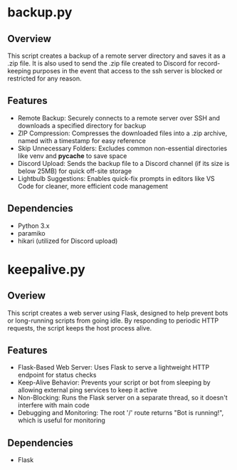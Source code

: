 # backup.py

## Overview
This script creates a backup of a remote server directory and saves it as a .zip file. It is also used to send the .zip file created to Discord for record-keeping purposes in the event that access to the ssh server is blocked or restricted for any reason. 

## Features
- Remote Backup: Securely connects to a remote server over SSH and downloads a specified directory for backup
- ZIP Compression: Compresses the downloaded files into a .zip archive, named with a timestamp for easy reference
- Skip Unnecessary Folders: Excludes common non-essential directories like venv and __pycache__ to save space
- Discord Upload: Sends the backup file to a Discord channel (if its size is below 25MB) for quick off-site storage
- Lightbulb Suggestions: Enables quick-fix prompts in editors like VS Code for cleaner, more efficient code management

## Dependencies
- Python 3.x
- paramiko
- hikari (utilized for Discord upload)

# keepalive.py

## Overiew
This script creates a web server using Flask, designed to help prevent bots or long-running scripts from going idle. By responding to periodic HTTP requests, the script keeps the host process alive.

## Features
- Flask-Based Web Server: Uses Flask to serve a lightweight HTTP endpoint for status checks
- Keep-Alive Behavior: Prevents your script or bot from sleeping by allowing external ping services to keep it active
- Non-Blocking: Runs the Flask server on a separate thread, so it doesn't interfere with main code
- Debugging and Monitoring: The root '/' route returns "Bot is running!", which is useful for monitoring

## Dependencies
- Flask

